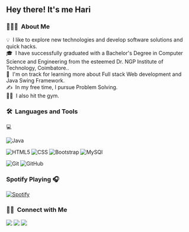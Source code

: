 <h2>Hey there! It's me Hari</h2>

<h3> 👨🏻‍💻 &nbsp;About Me</h3>

💡 &nbsp;I like to explore new technologies and develop software solutions and quick hacks.\
🎓 &nbsp;I have successfully graduated with a Bachelor's Degree in Computer Science and Engineering from the esteemed Dr. NGP Institute of Technology, Coimbatore..\
🌱 &nbsp;I'm on track for learning more about Full stack Web development and Java Swing Framework.\
✍️ &nbsp;In my free time, I pursue Problem Solving. \
💪🏽 &nbsp;I also hit the gym.



<h3> 🛠 &nbsp;Languages and Tools</h3>

💻 &nbsp;  

![Java](https://img.shields.io/badge/-Java-000000?style=flat&logo=Java&logoColor=FFA518)

![HTML5](https://img.shields.io/badge/-HTML5-000000?style=flat&logo=HTML5)
![CSS](https://img.shields.io/badge/-CSS-000000?style=flat&logo=CSS3&logoColor=1572B6)
![Bootstrap](https://img.shields.io/badge/-Bootstrap-000000?style=flat&logo=bootstrap&logoColor=563D7C)
![MySQl](https://img.shields.io/badge/-MySQL-000000?style=flat&logo=MySQL)

![Git](https://img.shields.io/badge/-Git-000000?style=flat&logo=git)
![GitHub](https://img.shields.io/badge/-GitHub-000000?style=flat&logo=github)


### Spotify Playing 🎧
[![Spotify](https://novatorem.visualbean.vercel.app/api/spotify)](https://open.spotify.com/user/1112981871)



### 🤝🏻 &nbsp;Connect with Me

<p align="center">

<a href="https://www.linkedin.com/in/h
 ari-prasath-79895025a"><img src="https://img.shields.io/badge/-Hari%20Prasath%20-0077B5?style=flat&logo=Linkedin&logoColor=white"/></a>
<a href="https://www.instagram.com/_hari_prasath42/"><img src="https://img.shields.io/badge/-HariPrasath-E4405F?style=flat&logo=Instagram&logoColor=white"/></a>
<a href="https://www.facebook.com/hariprasath4068"><img src="https://img.shields.io/badge/-HariPrasath-1877F2?style=flat&logo=Facebook&logoColor=white"/></a>

